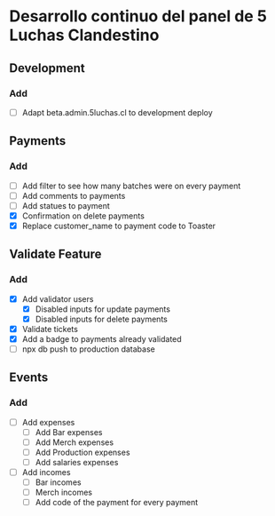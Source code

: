 # Desarrollo continuo del panel de 5 Luchas Clandestino

## Development

### Add
- [ ] Adapt beta.admin.5luchas.cl to development deploy

## Payments

### Add
  - [ ] Add filter to see how many batches were on every payment
  - [ ] Add comments to payments
  - [ ] Add statues to payment
  - [x] Confirmation on delete payments
  - [x] Replace customer_name to payment code to Toaster

## Validate Feature

### Add

  - [x] Add validator users
    - [x] Disabled inputs for update payments
    - [x] Disabled inputs for delete payments
  - [x] Validate tickets
  - [x] Add a badge to payments already validated
  - [ ] npx db push to production database

## Events

### Add
- [ ] Add expenses
  - [ ] Add Bar expenses
  - [ ] Add Merch expenses
  - [ ] Add Production expenses
  - [ ] Add salaries expenses
- [ ] Add incomes
  - [ ] Bar incomes
  - [ ] Merch incomes
  - [ ] Add code of the payment for every payment